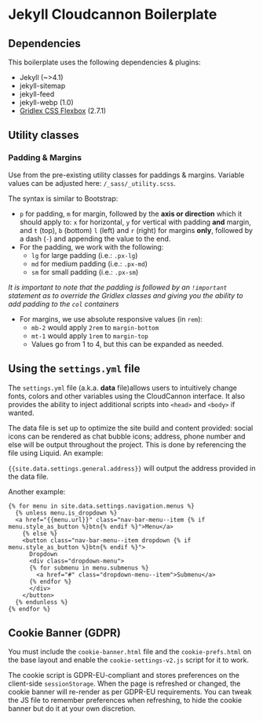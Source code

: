 # Jekyll Cloudcannon Boilerplate

## Dependencies

This boilerplate uses the following dependencies & plugins:

- Jekyll (~>4.1)
- jekyll-sitemap
- jekyll-feed
- jekyll-webp (1.0)
- [Gridlex CSS Flexbox](https://gridlex.devlint.fr/) (2.7.1)

## Utility classes

### Padding & Margins
Use from the pre-existing utility classes for paddings & margins. Variable values can be adjusted here: `/_sass/_utility.scss`.

The syntax is similar to Bootstrap:

- `p` for padding, `m` for margin, followed by the **axis or direction** which it should apply to: `x` for horizontal, `y` for vertical with padding **and** margin, and `t` (top), `b` (bottom) `l` (left) and `r` (right) for margins **only**, followed by a dash (`-`) and appending the value to the end.
- For the padding, we work with the following:
  - `lg` for large padding (i.e.: `.px-lg`)
  - `md` for medium padding (i.e.: `.px-md`)
  - `sm` for small padding (i.e.: `.px-sm`)

_It is important to note that the padding is followed by an `!important` statement as to override the Gridlex classes and giving you the ability to add padding to the `col` containers_

- For margins, we use absolute responsive values (in `rem`):
  - `mb-2` would apply `2rem` to `margin-bottom`
  - `mt-1` would apply `1rem` to `margin-top`
  - Values go from 1 to 4, but this can be expanded as needed.

## Using the `settings.yml` file

The `settings.yml` file (a.k.a. **data** file)allows users to intuitively change fonts, colors and other variables using the CloudCannon interface. It also provides the ability to inject additional scripts into `<head>` and `<body>` if wanted.

The data file is set up to optimize the site build and content provided: social icons can be rendered as chat bubble icons; address, phone number and else will be output throughout the project. This is done by referencing the file using Liquid. An example:

`{{site.data.settings.general.address}}` will output the address provided in the data file.

Another example:

```
{% for menu in site.data.settings.navigation.menus %}
  {% unless menu.is_dropdown %}
  <a href="{{menu.url}}" class="nav-bar-menu--item {% if menu.style_as_button %}btn{% endif %}">Menu</a>
    {% else %}
    <button class="nav-bar-menu--item dropdown {% if menu.style_as_button %}btn{% endif %}">
      Dropdown
      <div class="dropdown-menu">
      {% for submenu in menu.submenus %}
        <a href="#" class="dropdown-menu--item">Submenu</a>
      {% endfor %}
      </div>
    </button>
  {% endunless %}
{% endfor %}
```

## Cookie Banner (GDPR)

You must include the `cookie-banner.html` file and the `cookie-prefs.html` on the base layout and enable the `cookie-settings-v2.js` script for it to work.

The cookie script is GDPR-EU-compliant and stores preferences on the client-side `sessionStorage`. When the page is refreshed or changed, the cookie banner will re-render as per GDPR-EU requirements. You can tweak the JS file to remember preferences when refreshing, to hide the cookie banner but do it at your own discretion.

